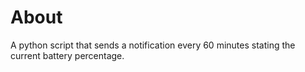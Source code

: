 # About
A python script that sends a notification every 60 minutes stating the current battery percentage.
